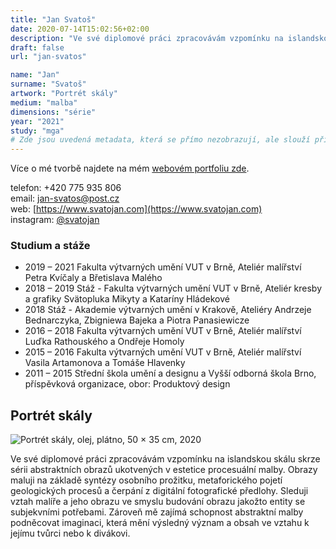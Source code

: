 ```yaml
---
title: "Jan Svatoš"
date: 2020-07-14T15:02:56+02:00
description: "Ve své diplomové práci zpracovávám vzpomínku na islandskou skálu skrze sérii abstraktních obrazů ukotvených v estetice procesuální malby."
draft: false
url: "jan-svatos"

name: "Jan"
surname: "Svatoš"
artwork: "Portrét skály"
medium: "malba"
dimensions: "série"
year: "2021"
study: "mga"
# Zde jsou uvedená metadata, která se přímo nezobrazují, ale slouží při generování webu - tagů pro Facebook a Twitter, atd.
---
```


Více o mé tvorbě najdete na mém [webovém portfoliu zde](https://www.svatojan.com).

telefon: +420 775 935 806  
email: jan-svatos@post.cz  
web: [https://www.svatojan.com](https://www.svatojan.com)  
instagram: [@svatojan](https://www.instagram.com/svatojan/)  

### Studium a stáže

* 2019 – 2021	  	Fakulta výtvarných umění VUT v Brně, Ateliér malířství Petra Kvíčaly a Břetislava Malého
* 2018 – 2019	  	Stáž - Fakulta výtvarných umění VUT v Brně, Ateliér kresby a grafiky Svätopluka Mikyty a Kataríny Hládekové
* 2018	  	        Stáž - Akademie výtvarných umění v Krakově, Ateliéry Andrzeje Bednarczyka, Zbigniewa Bajeka a Piotra Panasiewicze
* 2016 – 2018	  	Fakulta výtvarných umění VUT v Brně, Ateliér malířství Luďka Rathouského a Ondřeje Homoly
* 2015 – 2016	  	Fakulta výtvarných umění VUT v Brně, Ateliér malířství Vasila Artamonova a Tomáše Hlavenky
* 2011 – 2015	  	Střední škola umění a designu a Vyšší odborná škola Brno, příspěvková organizace, obor: Produktový design

## Portrét skály

![Portrét skály, olej, plátno, 50 × 35 cm, 2020](/2021/svatos/1.jpg)

Ve své diplomové práci zpracovávám vzpomínku na islandskou skálu skrze sérii abstraktních obrazů ukotvených v estetice procesuální malby.
Obrazy maluji na základě syntézy osobního prožitku, metaforického pojetí geologických procesů a čerpání z digitální fotografické předlohy.
Sleduji vztah malíře a jeho obrazu ve smyslu budování obrazu jakožto entity se subjekvními potřebami.
Zároveň mě zajímá schopnost abstraktní malby podněcovat imaginaci, která mění výsledný význam a obsah ve vztahu k jejímu tvůrci nebo k divákovi.

